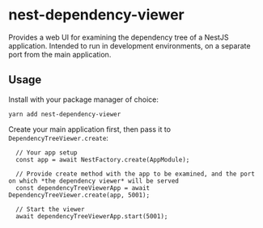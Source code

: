 # nest-dependency-viewer

Provides a web UI for examining the dependency tree of a NestJS application. Intended to run in development environments, on a separate port from the main application.

## Usage

Install with your package manager of choice:

```
yarn add nest-dependency-viewer
```

Create your main application first, then pass it to `DependencyTreeViewer.create`:

```
  // Your app setup
  const app = await NestFactory.create(AppModule);

  // Provide create method with the app to be examined, and the port on which *the dependency viewer* will be served
  const dependencyTreeViewerApp = await DependencyTreeViewer.create(app, 5001);

  // Start the viewer
  await dependencyTreeViewerApp.start(5001);
```
